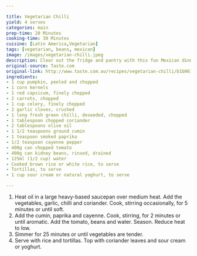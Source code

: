 ```yaml
---

title: Vegetarian Chilli
yield: 4 serves
categories: main
prep-time: 20 Minutes
cooking-time: 30 Minutes
cuisine: [Latin America,Vegetarian]
tags: [vegetarian, beans, mexican]
image: /images/vegetarian-chilli.jpeg
description: Clear out the fridge and pantry with this fun Mexican dinner idea.
original-source: Taste.com
original-link: http://www.taste.com.au/recipes/vegetarian-chilli/b1b06137-3ab1-4cbc-be1d-37ceef0528c3
ingredients:
- 1 cup pumpkin, peeled and chopped
- 1 corn kernels
- 1 red capsicum, finely chopped
- 2 carrots, chopped
- 1 cup celery, finely chopped
- 2 garlic cloves, crushed
- 1 long fresh green chilli, deseeded, chopped
- 1 tablespoon chopped coriander
- 2 tablespoons olive oil
- 1 1/2 teaspoons ground cumin
- 1 teaspoon smoked paprika
- 1/2 teaspoon cayenne pepper
- 400g can chopped tomato
- 400g can kidney beans, rinsed, drained
- 125ml (1/2 cup) water
- Cooked brown rice or white rice, to serve
- Tortillas, to serve
- 1 cup sour cream or natural yoghurt, to serve

---
```




1. Heat oil in a large heavy-based saucepan over medium heat. Add the vegetables, garlic, chilli and coriander. Cook, stirring occasionally, for 5 minutes or until soft.
2. Add the cumin, paprika and cayenne. Cook, stirring, for 2 minutes or until aromatic. Add the tomato, beans and water. Season. Reduce heat to low.
3. Simmer for 25 minutes or until vegetables are tender.
4. Serve with rice and tortillas. Top with coriander leaves and sour cream or yoghurt.
